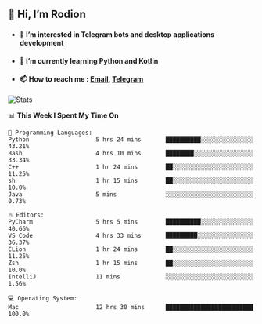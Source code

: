 ## 👋 Hi, I’m Rodion
- #### 👀 I’m interested in Telegram bots and desktop applications development
- #### 🌱 I’m currently learning Python and Kotlin
- #### 📫 How to reach me : [Email](mailto:me@lavn.ml), [Telegram](https://t.me/fast_geek)

![Stats](https://github-readme-stats.vercel.app/api?username=fast-geek&show_icons=true&theme=react&hide=issues&count_private=true&layout=compact)


<!--START_SECTION:waka-->
📊 **This Week I Spent My Time On** 

```text
💬 Programming Languages: 
Python                   5 hrs 24 mins       ██████████░░░░░░░░░░░░░░░   43.21% 
Bash                     4 hrs 10 mins       ████████░░░░░░░░░░░░░░░░░   33.34% 
C++                      1 hr 24 mins        ██░░░░░░░░░░░░░░░░░░░░░░░   11.25% 
sh                       1 hr 15 mins        ██░░░░░░░░░░░░░░░░░░░░░░░   10.0% 
Java                     5 mins              ░░░░░░░░░░░░░░░░░░░░░░░░░   0.73%

🔥 Editors: 
PyCharm                  5 hrs 5 mins        ██████████░░░░░░░░░░░░░░░   40.66% 
VS Code                  4 hrs 33 mins       █████████░░░░░░░░░░░░░░░░   36.37% 
CLion                    1 hr 24 mins        ██░░░░░░░░░░░░░░░░░░░░░░░   11.25% 
Zsh                      1 hr 15 mins        ██░░░░░░░░░░░░░░░░░░░░░░░   10.0% 
IntelliJ                 11 mins             ░░░░░░░░░░░░░░░░░░░░░░░░░   1.56%

💻 Operating System: 
Mac                      12 hrs 30 mins      █████████████████████████   100.0%

```


<!--END_SECTION:waka-->
